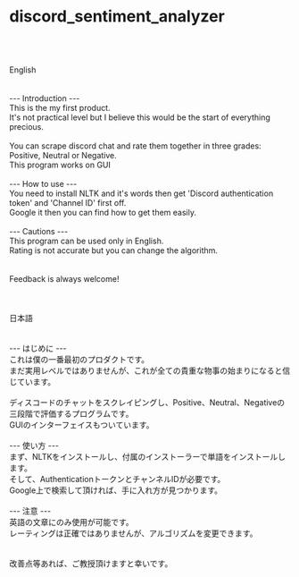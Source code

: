 # discord_sentiment_analyzer
<br>
<br>
<br>
English   
<br>
<br>
<br>
--- Introduction --- <br>
This is the my first product.<br>
It's not practical level but I believe this would be the start of everything precious.<br>
<br>
You can scrape discord chat and rate them together in three grades: Positive, Neutral or Negative.<br>
This program works on GUI<br>
<br>
--- How to use ---<br>
You need to install NLTK and it's words then get 'Discord authentication token' and 'Channel ID' first off.<br>
Google it then you can find how to get them easily.<br>
<br>
--- Cautions ---<br>
This program can be used only in English.<br>
Rating is not accurate but you can change the algorithm.<br>
<br>
<br>
Feedback is always welcome!<br>
<br>
<br>
<br>
日本語
<br>
<br>
<br>
--- はじめに ---<br>
これは僕の一番最初のプロダクトです。<br>
まだ実用レベルではありませんが、これが全ての貴重な物事の始まりになると信じています。<br>
<br>
ディスコードのチャットをスクレイピングし、Positive、Neutral、Negativeの三段階で評価するプログラムです。<br>
GUIのインターフェイスもついています。<br>
<br>
--- 使い方 ---<br>
まず、NLTKをインストールし、付属のインストーラーで単語をインストールします。<br>
そして、AuthenticationトークンとチャンネルIDが必要です。<br>
Google上で検索して頂ければ、手に入れ方が見つかります。<br>
<br>
--- 注意 ---<br>
英語の文章にのみ使用が可能です。<br>
レーティングは正確ではありませんが、アルゴリズムを変更できます。<br>
<br>
<br>
改善点等あれば、ご教授頂けますと幸いです。<br>
<br>
<br>
